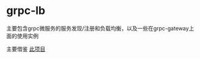 # grpc-lb
主要包含grpc微服务的服务发现/注册和负载均衡，以及一些在grpc-gateway上面的使用实例

主要借鉴 [此项目](https://github.com/liyue201/grpc-lb)
